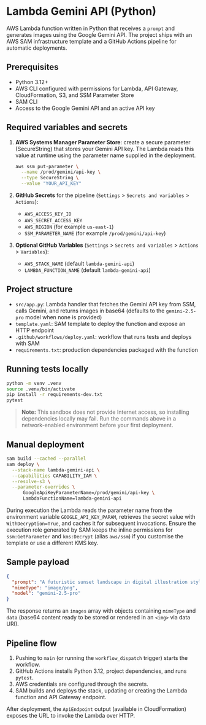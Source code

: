 # Lambda Gemini API (Python)

AWS Lambda function written in Python that receives a `prompt` and generates images using the Google Gemini API. The project ships with an AWS SAM infrastructure template and a GitHub Actions pipeline for automatic deployments.

## Prerequisites

- Python 3.12+
- AWS CLI configured with permissions for Lambda, API Gateway, CloudFormation, S3, and SSM Parameter Store
- SAM CLI
- Access to the Google Gemini API and an active API key

## Required variables and secrets

1. **AWS Systems Manager Parameter Store**: create a secure parameter (SecureString) that stores your Gemini API key. The Lambda reads this value at runtime using the parameter name supplied in the deployment.
   ```bash
   aws ssm put-parameter \
     --name /prod/gemini/api-key \
     --type SecureString \
     --value "YOUR_API_KEY"
   ```

2. **GitHub Secrets** for the pipeline (`Settings` > `Secrets and variables` > `Actions`):
   - `AWS_ACCESS_KEY_ID`
   - `AWS_SECRET_ACCESS_KEY`
   - `AWS_REGION` (for example `us-east-1`)
   - `SSM_PARAMETER_NAME` (for example `/prod/gemini/api-key`)

3. **Optional GitHub Variables** (`Settings` > `Secrets and variables` > `Actions` > `Variables`):
   - `AWS_STACK_NAME` (default `lambda-gemini-api`)
   - `LAMBDA_FUNCTION_NAME` (default `lambda-gemini-api`)

## Project structure

- `src/app.py`: Lambda handler that fetches the Gemini API key from SSM, calls Gemini, and returns images in base64 (defaults to the `gemini-2.5-pro` model when none is provided)
- `template.yaml`: SAM template to deploy the function and expose an HTTP endpoint
- `.github/workflows/deploy.yaml`: workflow that runs tests and deploys with SAM
- `requirements.txt`: production dependencies packaged with the function

## Running tests locally

```bash
python -m venv .venv
source .venv/bin/activate
pip install -r requirements-dev.txt
pytest
```

> **Note:** This sandbox does not provide Internet access, so installing dependencies locally may fail. Run the commands above in a network-enabled environment before your first deployment.

## Manual deployment

```bash
sam build --cached --parallel
sam deploy \
  --stack-name lambda-gemini-api \
  --capabilities CAPABILITY_IAM \
  --resolve-s3 \
  --parameter-overrides \
      GoogleApiKeyParameterName=/prod/gemini/api-key \
      LambdaFunctionName=lambda-gemini-api
```

During execution the Lambda reads the parameter name from the environment variable `GOOGLE_API_KEY_PARAM`, retrieves the secret value with `WithDecryption=True`, and caches it for subsequent invocations. Ensure the execution role generated by SAM keeps the inline permissions for `ssm:GetParameter` and `kms:Decrypt` (alias `aws/ssm`) if you customise the template or use a different KMS key.

## Sample payload

```json
{
  "prompt": "A futuristic sunset landscape in digital illustration style",
  "mimeType": "image/png",
  "model": "gemini-2.5-pro"
}
```

The response returns an `images` array with objects containing `mimeType` and `data` (base64 content ready to be stored or rendered in an `<img>` via data URI).

## Pipeline flow

1. Pushing to `main` (or running the `workflow_dispatch` trigger) starts the workflow.
2. GitHub Actions installs Python 3.12, project dependencies, and runs `pytest`.
3. AWS credentials are configured through the secrets.
4. SAM builds and deploys the stack, updating or creating the Lambda function and API Gateway endpoint.

After deployment, the `ApiEndpoint` output (available in CloudFormation) exposes the URL to invoke the Lambda over HTTP.
